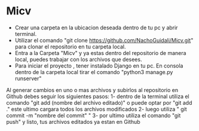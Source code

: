 # Micv
- Crear una carpeta en la ubicacion deseada dentro de tu pc y abrir terminal.
- Utilizar el comando "git clone https://github.com/NachoGuidali/Micv.git" para clonar el repositorio en tu carpeta local.
- Entra a la Carpeta "Micv" y ya estas dentro del repositorio de manera local, puedes trabajar con los archivos que desees.
- Para iniciar el proyecto , tener instalado Django en tu pc. En consola dentro de la carpeta local tirar el comando "python3 manage.py runserver"

Al generar cambios en uno o mas archivos y subirlos al repositorio en Github debes seguir los siguientes pasos:
  1- dentro de la terminal utiliza el comando "git add (nombre del archivo editado)" o puede optar por "git add ." este ultimo cargara todos los archivos modificados
  2- luego utiliza " git commit -m "nombre del commit" " 
  3- por ultimo utiliza el comando "git push" y listo, tus archivos editados ya estan en Github
  
